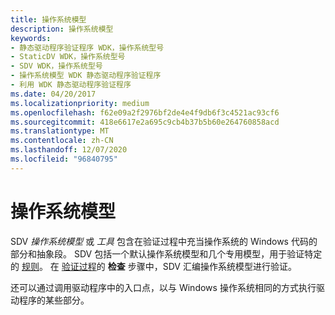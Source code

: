 ```yaml
---
title: 操作系统模型
description: 操作系统模型
keywords:
- 静态驱动程序验证程序 WDK，操作系统型号
- StaticDV WDK，操作系统型号
- SDV WDK，操作系统型号
- 操作系统模型 WDK 静态驱动程序验证程序
- 利用 WDK 静态驱动程序验证程序
ms.date: 04/20/2017
ms.localizationpriority: medium
ms.openlocfilehash: f62e09a2f2976bf2de4e4f9db6f3c4521ac93cf6
ms.sourcegitcommit: 418e6617e2a695c9cb4b37b5b60e264760858acd
ms.translationtype: MT
ms.contentlocale: zh-CN
ms.lasthandoff: 12/07/2020
ms.locfileid: "96840795"
---
```

# <a name="operating-system-model"></a>操作系统模型


SDV *操作系统模型* 或 *工具* 包含在验证过程中充当操作系统的 Windows 代码的部分和抽象段。 SDV 包括一个默认操作系统模型和几个专用模型，用于验证特定的 [规则](static-driver-verifier-rule.md)。 在 [验证过程](verification-process.md)的 **检查** 步骤中，SDV 汇编操作系统模型进行验证。

还可以通过调用驱动程序中的入口点，以与 Windows 操作系统相同的方式执行驱动程序的某些部分。

 

 





